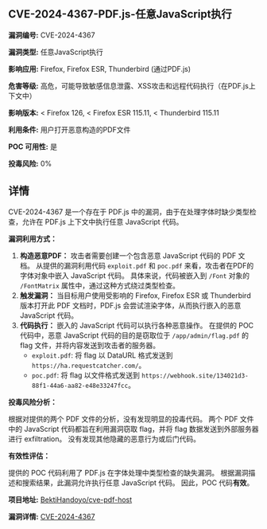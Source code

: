 ## CVE-2024-4367-PDF.js-任意JavaScript执行

**漏洞编号:** CVE-2024-4367

**漏洞类型:** 任意JavaScript执行

**影响应用:** Firefox, Firefox ESR, Thunderbird (通过PDF.js)

**危害等级:** 高危，可能导致敏感信息泄露、XSS攻击和远程代码执行（在PDF.js上下文中）

**影响版本:** < Firefox 126, < Firefox ESR 115.11, < Thunderbird 115.11

**利用条件:** 用户打开恶意构造的PDF文件

**POC 可用性:** 是

**投毒风险:** 0%

## 详情

CVE-2024-4367 是一个存在于 PDF.js 中的漏洞，由于在处理字体时缺少类型检查，允许在 PDF.js 上下文中执行任意 JavaScript 代码。 

**漏洞利用方式：**

1.  **构造恶意PDF：** 攻击者需要创建一个包含恶意 JavaScript 代码的 PDF 文档。 从提供的漏洞利用代码 `exploit.pdf` 和 `poc.pdf` 来看，攻击者在PDF的字体对象中嵌入 JavaScript 代码。 具体来说，代码被嵌入到 `/Font` 对象的 `/FontMatrix` 属性中，通过这种方式绕过类型检查。
2.  **触发漏洞：** 当目标用户使用受影响的 Firefox, Firefox ESR 或 Thunderbird 版本打开此 PDF 文档时，PDF.js 会尝试渲染字体，从而执行嵌入的恶意 JavaScript 代码。
3.  **代码执行：**  嵌入的 JavaScript 代码可以执行各种恶意操作。 在提供的 POC 代码中，恶意 JavaScript 代码的目的是窃取位于 `/app/admin/flag.pdf` 的 flag 文件，并将内容发送到攻击者的服务器。
     *   `exploit.pdf`: 将 flag 以 DataURL 格式发送到 `https://ha.requestcatcher.com/`。
     *   `poc.pdf`:  将 flag 以文件格式发送到 `https://webhook.site/134021d3-88f1-44a6-aa82-e48e33247fcc`。

**投毒风险分析：**

根据对提供的两个 PDF 文件的分析，没有发现明显的投毒代码。 两个 PDF 文件中的 JavaScript 代码都旨在利用漏洞窃取 flag，并将 flag 数据发送到外部服务器进行 exfiltration。 没有发现其他隐藏的恶意行为或后门代码。

**有效性评估：**

提供的 POC 代码利用了 PDF.js 在字体处理中类型检查的缺失漏洞。 根据漏洞描述和搜索结果，此漏洞允许执行任意 JavaScript 代码。 因此，POC 代码**有效**。

**项目地址:** [BektiHandoyo/cve-pdf-host](https://github.com/BektiHandoyo/cve-pdf-host)

**漏洞详情:** [CVE-2024-4367](https://nvd.nist.gov/vuln/detail/CVE-2024-4367)